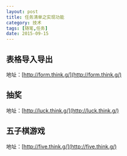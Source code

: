 ```yaml
---
layout: post
title: 任务清单之实现功能
category: 技术
tags: [随笔,任务]
date: 2015-09-15
---
```


## 表格导入导出
地址：[http://form.think.g/](http://form.think.g/)
## 抽奖
地址：[http://luck.think.g/](http://luck.think.g/)
## 五子棋游戏
地址：[http://five.think.g/](http://five.think.g/)
